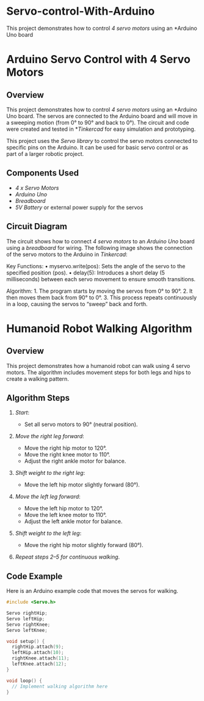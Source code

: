 # Servo-control-With-Arduino
This project demonstrates how to control *4 servo motors* using an *Arduino Uno board

# Arduino Servo Control with 4 Servo Motors

## Overview
This project demonstrates how to control *4 servo motors* using an *Arduino Uno board. The servos are connected to the Arduino board and will move in a sweeping motion (from 0° to 90° and back to 0°). The circuit and code were created and tested in **Tinkercad* for easy simulation and prototyping.

This project uses the *Servo library* to control the servo motors connected to specific pins on the Arduino. It can be used for basic servo control or as part of a larger robotic project.

## Components Used
- *4 x Servo Motors*
- *Arduino Uno*
- *Breadboard*
- *5V Battery* or external power supply for the servos

## Circuit Diagram
The circuit shows how to connect *4 servo motors* to an *Arduino Uno* board using a *breadboard* for wiring. The following image shows the connection of the servo motors to the Arduino in *Tinkercad*:

Key Functions:
	•	myservo.write(pos): Sets the angle of the servo to the specified position (pos).
	•	delay(5): Introduces a short delay (5 milliseconds) between each servo movement to ensure smooth transitions.

Algorithm:
	1.	The program starts by moving the servos from 0° to 90°.
	2.	It then moves them back from 90° to 0°.
	3.	This process repeats continuously in a loop, causing the servos to “sweep” back and forth.

 # Humanoid Robot Walking Algorithm

## Overview
This project demonstrates how a humanoid robot can walk using 4 servo motors. The algorithm includes movement steps for both legs and hips to create a walking pattern.

## Algorithm Steps

1. *Start*:
   - Set all servo motors to 90° (neutral position).
   
2. *Move the right leg forward*:
   - Move the right hip motor to 120°.
   - Move the right knee motor to 110°.
   - Adjust the right ankle motor for balance.

3. *Shift weight to the right leg*:
   - Move the left hip motor slightly forward (80°).

4. *Move the left leg forward*:
   - Move the left hip motor to 120°.
   - Move the left knee motor to 110°.
   - Adjust the left ankle motor for balance.

5. *Shift weight to the left leg*:
   - Move the right hip motor slightly forward (80°).

6. *Repeat steps 2–5 for continuous walking*.

## Code Example
Here is an Arduino example code that moves the servos for walking.

```cpp
#include <Servo.h>

Servo rightHip;
Servo leftHip;
Servo rightKnee;
Servo leftKnee;

void setup() {
  rightHip.attach(9);
  leftHip.attach(10);
  rightKnee.attach(11);
  leftKnee.attach(12);
}

void loop() {
  // Implement walking algorithm here
}
